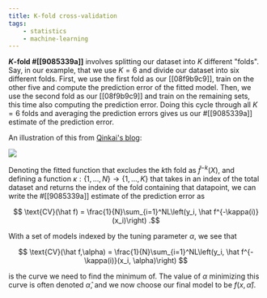 ```yaml
---
title: K-fold cross-validation
tags:
    - statistics
    - machine-learning
---
```


**$K$-fold #[[9085339a]]** involves splitting our dataset into $K$ different "folds". Say, in our example, that we use $K=6$ and divide our dataset into six different folds. First, we use the first fold as our [[08f9b9c9]], train on the other five and compute the prediction error of the fitted model. Then, we use the second fold as our [[08f9b9c9]] and train on the remaining sets, this time also computing the prediction error. Doing this cycle through all $K=6$ folds and averaging the prediction errors gives us our #[[9085339a]] estimate of the prediction error. 

An illustration of this from [Qinkai's blog](http://qingkaikong.blogspot.com/2017/02/machine-learning-9-more-on-artificial.html):

![](https://raw.githubusercontent.com/qingkaikong/blog/master/2017_05_More_on_applying_ANN/figures/figure_1.jpg)

Denoting the fitted function that excludes the $k$th fold as $\hat f^{-k}(X)$, and defining a function $\kappa:\{1,\dots,N\}\rightarrow\{1,\dots,K\}$ that takes in an index of the total dataset and returns the index of the fold containing that datapoint, we can write the #[[9085339a]] estimate of the prediction error as

$$ \text{CV}(\hat f) = \frac{1}{N}\sum_{i=1}^NL\left(y_i, \hat f^{-\kappa(i)}(x_i)\right) .$$

With a set of models indexed by the tuning parameter $\alpha$, we see that

$$ \text{CV}(\hat f,\alpha) = \frac{1}{N}\sum_{i=1}^NL\left(y_i, \hat f^{-\kappa(i)}(x_i, \alpha)\right) $$

is the curve we need to find the minimum of. The value of $\alpha$ minimizing this curve is often denoted $\hat \alpha$, and we now choose our final model to be $f(x,\hat \alpha)$.
